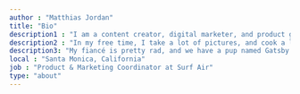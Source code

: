 ```yaml
---
author : "Matthias Jordan"
title: "Bio"
description1 : "I am a content creator, digital marketer, and product guy at [Surf Air](http://fly.surfair.com/matthias.jordan). My background includes a BA in Photography from Brooks Institute, traditional design, and some front-end chops."
description2 : "In my free time, I take a lot of pictures, and cook a lot of food. Sometimes the two coincide, and I end up with a new post over on [C Breezy](https://cbreezy.kitchen). If it's the summer, I can usually be found near the beach or manning a grill."
description3: "My fiancé is pretty rad, and we have a pup named Gatsby - a mini Aussie Shep who does his darnedest to terrorize every squirrel in existence. It's a serious job, and someone has to do it."
local : "Santa Monica, California"
job : "Product & Marketing Coordinator at Surf Air"
type: "about"
---
```


